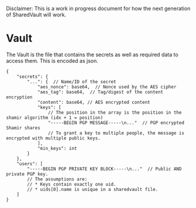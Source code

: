 Disclaimer: This is a work in progress document for how the next generation of SharedVault will work.


# Vault

The Vault is the file that contains the secrets as well as required data to access them. This is encoded as json.

```jsonc
{
    "secrets": {
        "...": {  // Name/ID of the secret
            "aes_nonce": base64,  // Nonce used by the AES cipher
            "aes_tag": base64,  // Tag/digest of the content encryption
            "content": base64, // AES encrypted content
            "keys": [
                // The position in the array is the position in the shamir algorithm (idx + 1 = position)
                "-----BEGIN PGP MESSAGE-----\n..."  // PGP encrypted Shamir shares
                // To grant a key to multiple people, the message is encrypted with multiple public keys.
            ],
            "min_keys": int
        }
    },
    "users": [
        "-----BEGIN PGP PRIVATE KEY BLOCK-----\n..."  // Public AND private PGP key.
        // The assumptions are:
        // * Keys contain exactly one uid.
        // * uids[0].name is unique in a sharedvault file.
    ]
}
```
